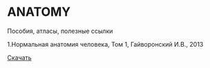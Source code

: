 # ANATOMY
Пособия, атласы, полезные ссылки


1.Нормальная анатомия человека, Том 1, Гайворонский И.В., 2013

[Cкачать](https://github.com/Sacharas/ANATOMY/files/12506162/-.1.pdf)



  
